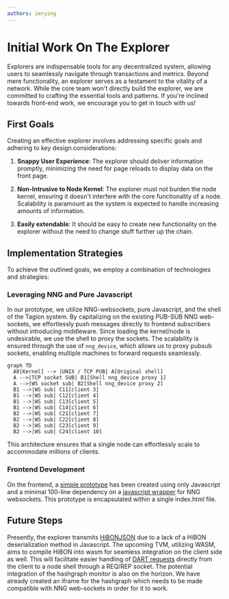 ```yaml
---
authors: imrying
---
```


# Initial Work On The Explorer
Explorers are indispensable tools for any decentralized system, allowing users to seamlessly navigate through transactions and metrics. Beyond mere functionality, an explorer serves as a testament to the vitality of a network. While the core team won't directly build the explorer, we are committed to crafting the essential tools and patterns. If you're inclined towards front-end work, we encourage you to get in touch with us!

## First Goals
Creating an effective explorer involves addressing specific goals and adhering to key design considerations:

1. **Snappy User Experience**: The explorer should deliver information promptly, minimizing the need for page reloads to display data on the front page.

2. **Non-Intrusive to Node Kernel**: The explorer must not burden the node kernel, ensuring it doesn't interfere with the core functionality of a node. Scalability is paramount as the system is expected to handle increasing amounts of information.

3. **Easily extendable**: It should be easy to create new functionality on the explorer without the need to change stuff further up the chain.

## Implementation Strategies

To achieve the outlined goals, we employ a combination of technologies and strategies:

### Leveraging NNG and Pure Javascript

In our prototype, we utilize NNG-websockets, pure Javascript, and the shell of the Tagion system. By capitalizing on the existing PUB-SUB NNG web-sockets, we effortlessly push messages directly to frontend subscribers without introducing middleware.
Since loading the kernel/node is undesirable, we use the shell to proxy the sockets. The scalability is ensured through the use of `nng_device`, which allows us to proxy pubsub sockets, enabling multiple machines to forward requests seamlessly.

```mermaid
graph TD
  A0[Kernel] --> |UNIX / TCP PUB| A[Original shell]
  A -->|TCP socket SUB| B1[Shell nng_device proxy 1]
  A -->|WS socket sub| B2[Shell nng_device proxy 2]
  B1 -->|WS sub| C11[client 3]
  B1 -->|WS sub| C12[client 4]
  B1 -->|WS sub| C13[client 5]
  B1 -->|WS sub| C14[client 6]
  B2 -->|WS sub| C21[client 7]
  B2 -->|WS sub| C22[client 8]
  B2 -->|WS sub| C23[client 9]
  B2 -->|WS sub| C24[client 10]
```
This architecture ensures that a single node can effortlessly scale to accommodate millions of clients.

### Frontend Development
On the frontend, a [simple prototype](https://github.com/tagion/global-money-tree) has been created using only Javascript and a minimal 100-line dependency on a [javascript wrapper](https://github.com/void-dragon/nanomsg-browser) for NNG websockets. This prototype is encapsulated within a single index.html file.

## Future Steps
Presently, the explorer transmits [HiBONJSON](https://www.hibon.org/posts/hibonjson/) due to a lack of a HiBON deserialization method in Javascript. The upcoming TVM, utilizing WASM, aims to compile HiBON into wasm for seamless integration on the client side as well. This will facilitate easier handling of [DART requests](/docs/protocols/hirpcmethods) directly from the client to a node shell through a REQ/REP socket.
The potential integration of the hashgraph monitor is also on the horizon. We have already created an iframe for the hashgraph which needs to be made compatible with NNG web-sockets in order for it to work.
